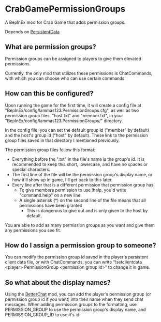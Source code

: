 # CrabGamePermissionGroups
A BepInEx mod for Crab Game that adds permission groups.

Depends on [PersistentData](https://github.com/lammas321/CrabGamePersistentData)

## What are permission groups?
Permission groups can be assigned to players to give them elevated permissions.

Currently, the only mod that utilizes these permissions is ChatCommands, with which you can choose who can use certain commands.

## How can this be configured?
Upon running the game for the first time, it will create a config file at "BepInEx/config/lammas123.PermissionGroups.cfg", as well as two permission group files, "host.txt" and "member.txt", in your "BepInEx/config/lammas123.PermissionGroups/" directory.

In the config file, you can set the default group id ("member" by default) and the host's group id ("host" by default). These link to the permission group files saved in that directory I mentioned previously.

The permission group files follow this format:
- Everything before the ".txt" in the file's name is the group's id. It is recommended to keep this short, lowercase, and have no spaces or special characters.
- The first line of the file will be the permission group's display name, or how it'll show up in game, I'll get back to this later.
- Every line after that is a different permission that permission group has.
  - To give members permission to use !help, you'd write "command.help" on a new line.
  - A single asterisk (*) on the second line of the file means that all permissions have been granted
    - This is dangerous to give out and is only given to the host by default.

You are able to add as many permission groups as you want and give them any permissions you see fit.

## How do I assign a permission group to someone?
You can modify the permission group id saved in the player's persistent client data file, or with ChatCommands, you can write "!setclientdata \<player> PermissionGroup \<permission group id>" to change it in game.

## So what about the display names?
Using the [BetterChat](https://github.com/lammas321/CrabGameBetterChat) mod, you can add the player's permission group (or permission group id if you want) into their name when they send chat messages.
When adding permission groups to the formatting, use PERMISSION_GROUP to use the permission group's display name, and PERMISSION_GROUP_ID to use it's id.
